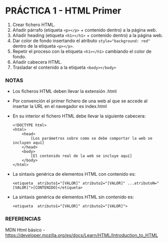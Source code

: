 # PRÁCTICA 1 - HTML Primer

1. Crear fichero HTML.
2. Añadir párrafo (etiqueta `<p></p>` + contenido dentro) a la página web.
3. Añadir heading (etiqueta `<h1></h1>` + contenido dentro) a la página web.
4. Dar color de fondo insertando el atributo `style="background: red"` dentro de la etiqueta `<p></p>`.
5. Repetir el proceso con la etiqueta `<h1></h1>` cambiando el color de fondo.
6. Añadir cabecera HTML.
7. Trasladar el contenido a la etiqueta `<body></body>`



### NOTAS
 - Los ficheros HTML deben llevar la extensión .html
 - Por convención el primer fichero de una web al que se accede al insertar la URL en el navegador es index.html
 - En su interior el fichero HTML debe llevar la siguiente cabecera:

    ```
    <!DOCTYPE html>
    <html>
        <head>
            [Los parámetros sobre como se debe comportar la web se incluyen aquí]
        </head>
        <body>
            [El contenido real de la web se incluye aquí]
        </body>
    </html>
    ```

- La sintaxis genérica de elementos HTML con contenido es:

    ```
    <etiqueta  atributo1="[VALOR]" atributo2="[VALOR]" ...atributoN="[VALOR]">[CONTENIDO]</etiqueta>
    ```
- La sintaxis genérica de elementos HTML sin contenido es:

    ```
    <etiqueta  atributo1="[VALOR]" atributo2="[VALOR]">
    ```

### REFERENCIAS
MDN Html básico - https://developer.mozilla.org/es/docs/Learn/HTML/Introduction_to_HTML

